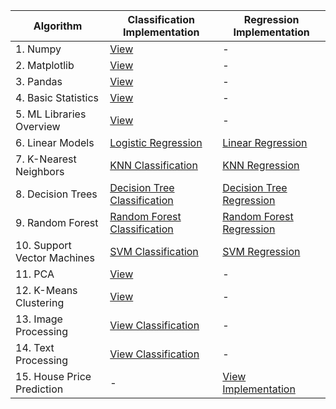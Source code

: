 | Algorithm | Classification Implementation | Regression Implementation |
|-----------|-------------------------------|---------------------------|
| 1. Numpy | [View](ListOperations.ipynb) | - |
| 2. Matplotlib | [View](ListOperations.ipynb) | - |
| 3. Pandas | [View](ListOperations.ipynb) | - |
| 4. Basic Statistics | [View](ListOperations.ipynb) | - |
| 5. ML Libraries Overview | [View](requirements.txt) | - |
| 6. Linear Models | [Logistic Regression](classification_problems/logistic_regression.ipynb) | [Linear Regression](regression_problems/linear_regression/simple_linear_regression.ipynb) |
| 7. K-Nearest Neighbors | [KNN Classification](classification_problems/KNN_classification.ipynb) | [KNN Regression](regression_problems/non_linear_regression/KNN_regression.ipynb) |
| 8. Decision Trees | [Decision Tree Classification](classification_problems/decision_tree_classification.ipynb) | [Decision Tree Regression](regression_problems/non_linear_regression/decision_tree_regression.ipynb) |
| 9. Random Forest | [Random Forest Classification](classification_problems/random_forest_classification.ipynb) | [Random Forest Regression](regression_problems/ensemble_regression/random_forest_regression.ipynb) |
| 10. Support Vector Machines | [SVM Classification](classification_problems/support_vector_machine_classification.ipynb) | [SVM Regression](regression_problems/non_linear_regression/support_vector_machines_regression.ipynb) |
| 11. PCA | [View](PCA.ipynb) | - |
| 12. K-Means Clustering | [View](unsupervised/KMeanClustering.ipynb) | - |
| 13. Image Processing | [View Classification](image_classification/multi_class_classification.ipynb) | - |
| 14. Text Processing | [View Classification](text_classification/multi_class_classification.py) | - |
| 15. House Price Prediction | - | [View Implementation](regression_problems/linear_regression/simple_linear_regression.ipynb) |